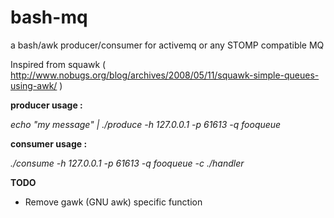 # bash-mq #

a bash/awk producer/consumer for activemq or any STOMP compatible MQ

Inspired from squawk ( http://www.nobugs.org/blog/archives/2008/05/11/squawk-simple-queues-using-awk/ )

**producer usage :**

*echo "my message" | ./produce -h 127.0.0.1 -p 61613 -q fooqueue*


**consumer usage :**

*./consume -h 127.0.0.1 -p 61613 -q fooqueue -c ./handler*

**TODO**

* Remove gawk (GNU awk) specific function

